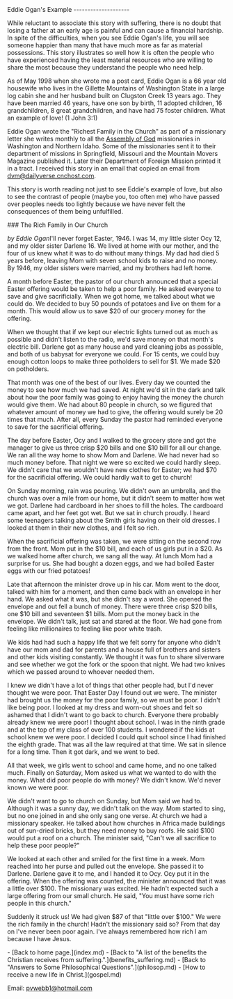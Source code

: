  <head> <title>Eddie Ogan 's Example</title> <meta content="IE=9" http-equiv="X-UA-Compatible"></meta> <link href="css/page_style.css" rel="stylesheet" type="text/css"></link> </head><body><div class="page_style"> Eddie Ogan's Example
--------------------

While reluctant to associate this story with suffering, there is no doubt that losing a father at an early age is painful and can cause a financial hardship. In spite of the difficulties, when you see Eddie Ogan's life, you will see someone happier than many that have much more as far as material possessions. This story illustrates so well how it is often the people who have experienced having the least material resources who are willing to share the most because they understand the people who need help.

As of May 1998 when she wrote me a post card, Eddie Ogan is a 66 year old housewife who lives in the Gillette Mountains of Washington State in a large log cabin she and her husband built on Clugston Creek 13 years ago. They have been married 46 years, have one son by birth, 11 adopted children, 16 grandchildren, 8 great grandchildren, and have had 75 foster children. What an example of love! (1 John 3:1)

Eddie Ogan wrote the "Richest Family in the Church" as part of a missionary letter she writes monthly to all the [Assembly of God](http://www.ag.org/) missionaries in Washington and Northern Idaho. Some of the missionaries sent it to their department of missions in Springfield, Missouri and the Mountain Movers Magazine published it. Later their Department of Foreign Mission printed it in a tract. I received this story in an email that copied an email from dvm@dailyverse.cnchost.com.

This story is worth reading not just to see Eddie's example of love, but also to see the contrast of people (maybe you, too often me) who have passed over peoples needs too lightly because we have never felt the consequences of them being unfulfilled.

<div class="p">### The Rich Family in Our Church

 *by Eddie Ogan*I'll never forget Easter, 1946. I was 14, my little sister Ocy 12, and my older sister Darlene 16. We lived at home with our mother, and the four of us knew what it was to do without many things. My dad had died 5 years before, leaving Mom with seven school kids to raise and no money. By 1946, my older sisters were married, and my brothers had left home.

A month before Easter, the pastor of our church announced that a special Easter offering would be taken to help a poor family. He asked everyone to save and give sacrificially. When we got home, we talked about what we could do. We decided to buy 50 pounds of potatoes and live on them for a month. This would allow us to save $20 of our grocery money for the offering.

When we thought that if we kept our electric lights turned out as much as possible and didn't listen to the radio, we'd save money on that month's electric bill. Darlene got as many house and yard cleaning jobs as possible, and both of us babysat for everyone we could. For 15 cents, we could buy enough cotton loops to make three potholders to sell for $1. We made $20 on potholders.

That month was one of the best of our lives. Every day we counted the money to see how much we had saved. At night we'd sit in the dark and talk about how the poor family was going to enjoy having the money the church would give them. We had about 80 people in church, so we figured that whatever amount of money we had to give, the offering would surely be 20 times that much. After all, every Sunday the pastor had reminded everyone to save for the sacrificial offering.

The day before Easter, Ocy and I walked to the grocery store and got the manager to give us three crisp $20 bills and one $10 bill for all our change. We ran all the way home to show Mom and Darlene. We had never had so much money before. That night we were so excited we could hardly sleep. We didn't care that we wouldn't have new clothes for Easter; we had $70 for the sacrificial offering. We could hardly wait to get to church!

On Sunday morning, rain was pouring. We didn't own an umbrella, and the church was over a mile from our home, but it didn't seem to matter how wet we got. Darlene had cardboard in her shoes to fill the holes. The cardboard came apart, and her feet got wet. But we sat in church proudly. I heard some teenagers talking about the Smith girls having on their old dresses. I looked at them in their new clothes, and I felt so rich.

When the sacrificial offering was taken, we were sitting on the second row from the front. Mom put in the $10 bill, and each of us girls put in a $20. As we walked home after church, we sang all the way. At lunch Mom had a surprise for us. She had bought a dozen eggs, and we had boiled Easter eggs with our fried potatoes!

Late that afternoon the minister drove up in his car. Mom went to the door, talked with him for a moment, and then came back with an envelope in her hand. We asked what it was, but she didn't say a word. She opened the envelope and out fell a bunch of money. There were three crisp $20 bills, one $10 bill and seventeen $1 bills. Mom put the money back in the envelope. We didn't talk, just sat and stared at the floor. We had gone from feeling like millionaires to feeling like poor white trash.

We kids had had such a happy life that we felt sorry for anyone who didn't have our mom and dad for parents and a house full of brothers and sisters and other kids visiting constantly. We thought it was fun to share silverware and see whether we got the fork or the spoon that night. We had two knives which we passed around to whoever needed them.

I knew we didn't have a lot of things that other people had, but I'd never thought we were poor. That Easter Day I found out we were. The minister had brought us the money for the poor family, so we must be poor. I didn't like being poor. I looked at my dress and worn-out shoes and felt so ashamed that I didn't want to go back to church. Everyone there probably already knew we were poor! I thought about school. I was in the ninth grade and at the top of my class of over 100 students. I wondered if the kids at school knew we were poor. I decided I could quit school since I had finished the eighth grade. That was all the law required at that time. We sat in silence for a long time. Then it got dark, and we went to bed.

All that week, we girls went to school and came home, and no one talked much. Finally on Saturday, Mom asked us what we wanted to do with the money. What did poor people do with money? We didn't know. We'd never known we were poor.

We didn't want to go to church on Sunday, but Mom said we had to. Although it was a sunny day, we didn't talk on the way. Mom started to sing, but no one joined in and she only sang one verse. At church we had a missionary speaker. He talked about how churches in Africa made buildings out of sun-dried bricks, but they need money to buy roofs. He said $100 would put a roof on a church. The minister said, "Can't we all sacrifice to help these poor people?"

We looked at each other and smiled for the first time in a week. Mom reached into her purse and pulled out the envelope. She passed it to Darlene. Darlene gave it to me, and I handed it to Ocy. Ocy put it in the offering. When the offering was counted, the minister announced that it was a little over $100. The missionary was excited. He hadn't expected such a large offering from our small church. He said, "You must have some rich people in this church."

Suddenly it struck us! We had given $87 of that "little over $100." We were the rich family in the church! Hadn't the missionary said so? From that day on I've never been poor again. I've always remembered how rich I am because I have Jesus.

 </div>  </div>- [Back to home page.](index.md)
- [Back to "A list of the benefits the Christian receives from suffering.".](benefits_suffering.md)
- [Back to "Answers to Some Philosophical Questions".](philosop.md)
- [How to receive a new life in Christ.](gospel.md)

Email: [pvwebb1@hotmail.com](mailto:pvwebb1@hotmail.com)

